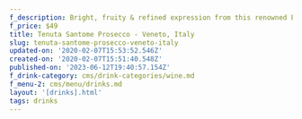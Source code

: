 ```yaml
---
f_description: Bright, fruity & refined expression from this renowned Prosecco estate
f_price: $49
title: Tenuta Santome Prosecco - Veneto, Italy
slug: tenuta-santome-prosecco-veneto-italy
updated-on: '2020-02-07T15:53:52.546Z'
created-on: '2020-02-07T15:51:40.548Z'
published-on: '2023-06-12T19:40:57.154Z'
f_drink-category: cms/drink-categories/wine.md
f_menu-2: cms/menu/drinks.md
layout: '[drinks].html'
tags: drinks
---
```




